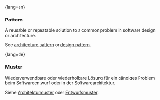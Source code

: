 {lang=en}
### Pattern

 A reusable or repeatable solution to a common problem in software design or architecture.

See [architecture pattern](#term-architecture-pattern) or [design pattern](#term-design-pattern).

{lang=de}
### Muster

Wiederverwendbare oder wiederholbare Lösung für ein gängiges Problem
beim Softwareentwurf oder in der Softwarearchitektur.

Siehe [Architekturmuster](#_bookmark38) oder
[Entwurfsmuster](#_bookmark84).

